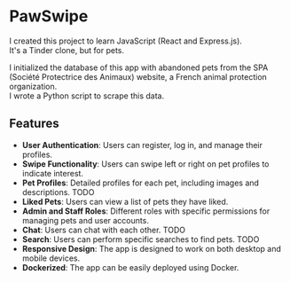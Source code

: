 # PawSwipe

I created this project to learn JavaScript (React and Express.js).  
It's a Tinder clone, but for pets.  

I initialized the database of this app with abandoned pets from the SPA (Société Protectrice des Animaux) website, a French animal protection organization.  
I wrote a Python script to scrape this data.

## Features

- **User Authentication**: Users can register, log in, and manage their profiles.
- **Swipe Functionality**: Users can swipe left or right on pet profiles to indicate interest.
- **Pet Profiles**: Detailed profiles for each pet, including images and descriptions. TODO
- **Liked Pets**: Users can view a list of pets they have liked.
- **Admin and Staff Roles**: Different roles with specific permissions for managing pets and user accounts.
- **Chat**: Users can chat with each other. TODO
- **Search**: Users can perform specific searches to find pets. TODO
- **Responsive Design**: The app is designed to work on both desktop and mobile devices.
- **Dockerized**: The app can be easily deployed using Docker.